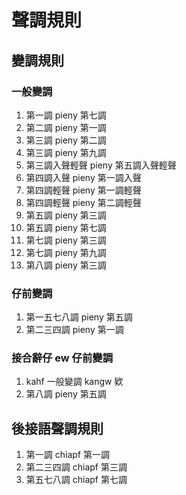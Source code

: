 # 聲調規則

## 變調規則

### 一般變調

1. 第一調 pieny 第七調
2. 第二調 pieny 第一調
3. 第三調 pieny 第二調
4. 第三調 pieny 第九調
5. 第三調入聲輕聲 pieny 第五調入聲輕聲
6. 第四調入聲 pieny 第一調入聲
7. 第四調輕聲 pieny 第一調輕聲
8. 第四調輕聲 pieny 第二調輕聲
9. 第五調 pieny 第三調
10. 第五調 pieny 第七調
11. 第七調 pieny 第三調
12. 第七調 pieny 第九調
13. 第八調 pieny 第三調

### 仔前變調

1. 第一五七八調 pieny 第五調
2. 第二三四調 pieny 第一調

### 接合辭仔 ew 仔前變調

1. kahf 一般變調 kangw 欵
2. 第八調 pieny 第五調

## 後接語聲調規則

1. 第一調 chiapf 第一調
2. 第二三四調 chiapf 第三調
3. 第五七八調 chiapf 第七調
